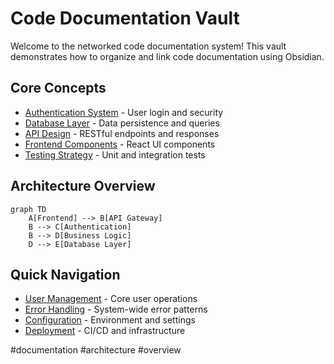 # Code Documentation Vault

Welcome to the networked code documentation system! This vault demonstrates how to organize and link code documentation using Obsidian.

## Core Concepts

- [Authentication System](../02-backend/auth/Authentication%20System.md) - User login and security
- [Database Layer](../02-backend/database/Database%20Layer.md) - Data persistence and queries
- [API Design](../02-backend/api/API%20Design.md) - RESTful endpoints and responses
- [Frontend Components](../03-frontend/Frontend%20Components.md) - React UI components
- [Testing Strategy](../04-testing/Testing%20Strategy.md) - Unit and integration tests

## Architecture Overview

```mermaid
graph TD
    A[Frontend] --> B[API Gateway]
    B --> C[Authentication]
    B --> D[Business Logic]
    D --> E[Database Layer]
```

## Quick Navigation

- [User Management](../02-backend/User%20Management.md) - Core user operations
- [Error Handling](../02-backend/Error%20Handling.md) - System-wide error patterns
- [Configuration](../05-operations/Configuration.md) - Environment and settings
- [Deployment](Deployment.md) - CI/CD and infrastructure

#documentation #architecture #overview
